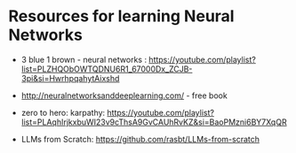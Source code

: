 # Resources for learning Neural Networks

- 3 blue 1 brown - neural networks : https://youtube.com/playlist?list=PLZHQObOWTQDNU6R1_67000Dx_ZCJB-3pi&si=HwrhpqahytAixshd
- http://neuralnetworksanddeeplearning.com/ - free book
- zero to hero: karpathy: https://youtube.com/playlist?list=PLAqhIrjkxbuWI23v9cThsA9GvCAUhRvKZ&si=BaoPMzni6BY7XqQR

- LLMs from Scratch: https://github.com/rasbt/LLMs-from-scratch